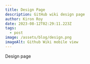 ```yaml
---
title: Design Page
description: GitHub wiki design page
author: Kiron Roy
date: 2023-08-12T02:29:11.223Z
tags:
  - post
image: /assets/blog/design.png
imageAlt: Github Wiki mobile view
---
```

D﻿esign page

<!--StartFragment-->

```javascript

```

<!--EndFragment-->